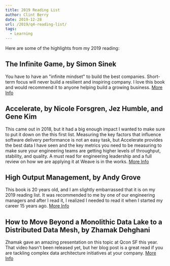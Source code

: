 ```yaml
---
title: 2019 Reading List
author: Clint Berry
date: 2019-12-28 
url: /2019/q4-reading-list/
tags:
  - Learning
---
```


Here are some of the highlights from my 2019 reading:

## The Infinite Game, by Simon Sinek

You have to have an "infinite mindset" to build the best companies. Short-term focus will never build a resilient and inspiring company. I love this book and would recommend it to anyone helping build a growing business. [More Info][4]

## Accelerate, by Nicole Forsgren, Jez Humble, and Gene Kim

This came out in 2018, but it had a big enough impact I wanted to make sure to put it down on the this first list. Measuring the key factors that influence software delivery performance is not an easy task, but Accelerate provides the best data I have seen and the key metrics you need to be measuring to make sure your engineering teams are getting higher levels of throughput, stability, and quality. A must read for engineering leadership and a full review on how we are applying it at Weave is in the works. [More Info][1]

## High Output Management, by Andy Grove

This book is 20 years old, and I am slightly embarrassed that it is on my 2019 reading list. It was recommended to me by one of our engineering managers and after I read it, I realized I needed to read it when I started my career 15 years ago. [More Info][2]

## How to Move Beyond a Monolithic Data Lake to a Distributed Data Mesh, by Zhamak Dehghani

Zhamak gave an amazing presentation on this topic at Qcon SF this year. That video hasn't been released yet, but her blog post is a great read if you are tackling complex data architecture initiatives at your company. [More Info][3]

[1]: https://itrevolution.com/book/accelerate/
[2]: https://www.penguinrandomhouse.com/books/72467/high-output-management-by-andrew-s-grove-former-chairman-and-ceo-of-intel/
[3]: https://martinfowler.com/articles/data-monolith-to-mesh.html
[4]: https://simonsinek.com/the-infinite-game?ref=home




